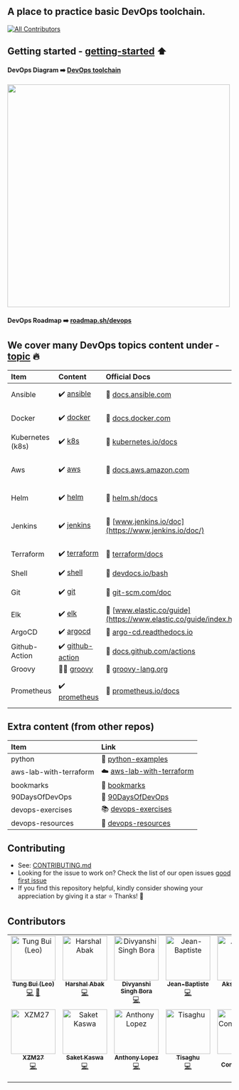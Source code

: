 ##  A place to practice basic DevOps toolchain.
<!-- ALL-CONTRIBUTORS-BADGE:START - Do not remove or modify this section -->
[![All Contributors](https://img.shields.io/badge/all_contributors-14-orange.svg?style=flat-square)](#contributors-)
<!-- ALL-CONTRIBUTORS-BADGE:END -->

## Getting started - [getting-started](./getting-started/) ⬆️
#### DevOps Diagram ➡️ [DevOps toolchain](https://en.wikipedia.org/wiki/DevOps_toolchain)
<img src="https://upload.wikimedia.org/wikipedia/commons/0/05/Devops-toolchain.svg" width="500">

#### DevOps Roadmap ➡️ [roadmap.sh/devops](https://roadmap.sh/devops)

## We cover many DevOps topics content under - [topic](./topics/) 🔥
| Item | Content | Official Docs | Hands-on |
|:---|:---|:---|:---|
| Ansible | ✔️ [ansible](./topics/ansible/)| 📖 [docs.ansible.com](https://docs.ansible.com/)|✔️ [ansible-helloworld.sh](./topics/ansible/hello-world/ansible-helloworld.sh)|
| Docker | ✔️ [docker](./topics/docker/)| 📖 [docs.docker.com](https://docs.docker.com/)|✔️ [docker-helloworld.sh](./topics/docker/docker-helloworld.sh)|
| Kubernetes (k8s) | ✔️ [k8s](./topics/k8s/)| 📖 [kubernetes.io/docs](https://kubernetes.io/docs/home/) |✔️ [k8s-helloworld.sh](./topics/k8s/k8s-helloworld.sh)|
| Aws | ✔️ [aws](./topics/aws/)| 📖 [docs.aws.amazon.com](https://docs.aws.amazon.com/)| ✔️ [EC2_GetStarted](https://docs.aws.amazon.com/AWSEC2/latest/UserGuide/EC2_GetStarted.html) 📖|
| Helm | ✔️ [helm](./topics/helm/)| 📖 [helm.sh/docs](https://helm.sh/docs/)|✔️ [helm-helloworld.sh](./topics/helm/hello-world/helm-helloworld.sh)|
| Jenkins | ✔️ [jenkins](./topics/jenkins/) | 📖 [www.jenkins.io/doc](https://www.jenkins.io/doc/)|✔️ [Jenkins-Hello-World.md](./topics/jenkins/helloworld/Jenkins-Hello-World.md)|
| Terraform | ✔️ [terraform](./topics/terraform/)| 📖 [terraform/docs](https://developer.hashicorp.com/terraform/docs)|✔️ [terraform-helloworld.sh](./topics/terraform/hello-world/terraform-helloworld.sh)|
| Shell | ✔️ [shell](./topics/shell/)| 📖 [devdocs.io/bash](https://devdocs.io/bash/)| ✔️ [basic.sh](./topics/shell/basic.sh) 🏃|
| Git | ✔️ [git](./topics/git/)| 📖 [git-scm.com/doc](https://git-scm.com/doc)|✔️ [git-helloworld.sh](./topics/git/hello-world/git-helloworld.sh)|
| Elk | ✔️ [elk](./topics/elk/)| 📖 [www.elastic.co/guide](https://www.elastic.co/guide/index.html)|🚶‍♂️ TO-DO|
| ArgoCD | ✔️ [argocd](./topics/argocd/)| 📖 [argo-cd.readthedocs.io](https://argo-cd.readthedocs.io/en/stable/)|🚶‍♂️ TO-DO|
| Github-Action | ✔️ [github-action](./topics/github-action/)| 📖 [docs.github.com/actions](https://docs.github.com/actions)|✔️ [Create First Workflow](https://docs.github.com/en/actions/quickstart#creating-your-first-workflow)|
| Groovy | 🚶‍♂️ [groovy](./topics/groovy/)| 📖 [groovy-lang.org](https://groovy-lang.org/documentation.html)|🚶‍♂️ TO-DO|
| Prometheus | ✔️ [prometheus](./topics/prometheus/)| 📖 [prometheus.io/docs](https://prometheus.io/docs/)|✔️ [prometheus-helloworld.sh](./topics/prometheus/hello-world/prometheus-helloworld.sh)|


## Extra content (from other repos)
| Item | Link |
|:---|:---|
| python | 🐍 [python-examples](https://github.com/tungbq/python-examples)|
| aws-lab-with-terraform | ☁️ [aws-lab-with-terraform](https://github.com/tungbq/aws-lab-with-terraform)|
| bookmarks | 🔖 [bookmarks](https://github.com/tungbq/bookmarks)|
| 90DaysOfDevOps | 📆 [90DaysOfDevOps](https://github.com/MichaelCade/90DaysOfDevOps)|
| devops-exercises | 📚 [devops-exercises](https://github.com/bregman-arie/devops-exercises)|
| devops-resources | 🔗 [devops-resources](https://github.com/bregman-arie/devops-resources)|


## Contributing
- See: [CONTRIBUTING.md](./CONTRIBUTING.md)
- Looking for the issue to work on? Check the list of our open issues [good first issue](https://github.com/tungbq/devops-basic/issues?q=is%3Aissue+is%3Aopen+label%3A%22good+first+issue%22)
- If you find this repository helpful, kindly consider showing your appreciation by giving it a star ⭐ Thanks! 💖

## Contributors

<!-- ALL-CONTRIBUTORS-LIST:START - Do not remove or modify this section -->
<!-- prettier-ignore-start -->
<!-- markdownlint-disable -->
<table>
  <tbody>
    <tr>
      <td align="center" valign="top" width="14.28%"><a href="https://github.com/tungbq"><img src="https://avatars.githubusercontent.com/u/85242618?v=4?s=100" width="100px;" alt="Tung Bui (Leo)"/><br /><sub><b>Tung Bui (Leo)</b></sub></a><br /><a href="https://github.com/tungbq/devops-basic/commits?author=tungbq" title="Code">💻</a> <a href="#business-tungbq" title="Business development">💼</a></td>
      <td align="center" valign="top" width="14.28%"><a href="https://github.com/Harshal662"><img src="https://avatars.githubusercontent.com/u/79760384?v=4?s=100" width="100px;" alt="Harshal Abak"/><br /><sub><b>Harshal Abak</b></sub></a><br /><a href="https://github.com/tungbq/devops-basic/commits?author=Harshal662" title="Code">💻</a></td>
      <td align="center" valign="top" width="14.28%"><a href="https://github.com/thesilentline"><img src="https://avatars.githubusercontent.com/u/82605925?v=4?s=100" width="100px;" alt="Divyanshi Singh Bora"/><br /><sub><b>Divyanshi Singh Bora</b></sub></a><br /><a href="https://github.com/tungbq/devops-basic/commits?author=thesilentline" title="Code">💻</a></td>
      <td align="center" valign="top" width="14.28%"><a href="https://github.com/Jean-BaptisteC"><img src="https://avatars.githubusercontent.com/u/87148630?v=4?s=100" width="100px;" alt="Jean-Baptiste"/><br /><sub><b>Jean-Baptiste</b></sub></a><br /><a href="https://github.com/tungbq/devops-basic/commits?author=Jean-BaptisteC" title="Code">💻</a></td>
      <td align="center" valign="top" width="14.28%"><a href="https://github.com/akj2018"><img src="https://avatars.githubusercontent.com/u/43956935?v=4?s=100" width="100px;" alt="Akshay Jain"/><br /><sub><b>Akshay Jain</b></sub></a><br /><a href="https://github.com/tungbq/devops-basic/commits?author=akj2018" title="Code">💻</a></td>
      <td align="center" valign="top" width="14.28%"><a href="https://github.com/jack-white9"><img src="https://avatars.githubusercontent.com/u/83393304?v=4?s=100" width="100px;" alt="Jack White"/><br /><sub><b>Jack White</b></sub></a><br /><a href="https://github.com/tungbq/devops-basic/commits?author=jack-white9" title="Code">💻</a></td>
      <td align="center" valign="top" width="14.28%"><a href="https://github.com/viktoriussuwandi"><img src="https://avatars.githubusercontent.com/u/68414300?v=4?s=100" width="100px;" alt="Viktorius Suwandi"/><br /><sub><b>Viktorius Suwandi</b></sub></a><br /><a href="https://github.com/tungbq/devops-basic/commits?author=viktoriussuwandi" title="Code">💻</a></td>
    </tr>
    <tr>
      <td align="center" valign="top" width="14.28%"><a href="https://xzm27-d5f48.web.app"><img src="https://avatars.githubusercontent.com/u/55028818?v=4?s=100" width="100px;" alt="XZM27"/><br /><sub><b>XZM27</b></sub></a><br /><a href="https://github.com/tungbq/devops-basic/commits?author=Xzm27" title="Code">💻</a></td>
      <td align="center" valign="top" width="14.28%"><a href="https://github.com/SaketKaswa20"><img src="https://avatars.githubusercontent.com/u/105808363?v=4?s=100" width="100px;" alt="Saket Kaswa"/><br /><sub><b>Saket Kaswa</b></sub></a><br /><a href="https://github.com/tungbq/devops-basic/commits?author=SaketKaswa20" title="Code">💻</a></td>
      <td align="center" valign="top" width="14.28%"><a href="https://github.com/Ostyantic"><img src="https://avatars.githubusercontent.com/u/114023194?v=4?s=100" width="100px;" alt="Anthony Lopez"/><br /><sub><b>Anthony Lopez</b></sub></a><br /><a href="https://github.com/tungbq/devops-basic/commits?author=Ostyantic" title="Code">💻</a></td>
      <td align="center" valign="top" width="14.28%"><a href="https://github.com/Tisaghu"><img src="https://avatars.githubusercontent.com/u/98484780?v=4?s=100" width="100px;" alt="Tisaghu"/><br /><sub><b>Tisaghu</b></sub></a><br /><a href="https://github.com/tungbq/devops-basic/commits?author=Tisaghu" title="Code">💻</a></td>
      <td align="center" valign="top" width="14.28%"><a href="https://allcontributors.org"><img src="https://avatars.githubusercontent.com/u/46410174?v=4?s=100" width="100px;" alt="All Contributors"/><br /><sub><b>All Contributors</b></sub></a><br /><a href="https://github.com/tungbq/devops-basic/commits?author=all-contributors" title="Code">💻</a></td>
      <td align="center" valign="top" width="14.28%"><a href="https://www.breakingpitt.es"><img src="https://avatars.githubusercontent.com/u/10740572?v=4?s=100" width="100px;" alt="Pedro Garcia Rodriguez"/><br /><sub><b>Pedro Garcia Rodriguez</b></sub></a><br /><a href="https://github.com/tungbq/devops-basic/commits?author=BreakingPitt" title="Code">💻</a></td>
      <td align="center" valign="top" width="14.28%"><a href="https://github.com/gaus07"><img src="https://avatars.githubusercontent.com/u/93215648?v=4?s=100" width="100px;" alt="Mohammed Gaus"/><br /><sub><b>Mohammed Gaus</b></sub></a><br /><a href="https://github.com/tungbq/devops-basic/commits?author=gaus07" title="Code">💻</a></td>
    </tr>
  </tbody>
</table>

<!-- markdownlint-restore -->
<!-- prettier-ignore-end -->

<!-- ALL-CONTRIBUTORS-LIST:END -->
<!-- prettier-ignore-start -->
<!-- markdownlint-disable -->

<!-- markdownlint-restore -->
<!-- prettier-ignore-end -->

<!-- ALL-CONTRIBUTORS-LIST:END -->
